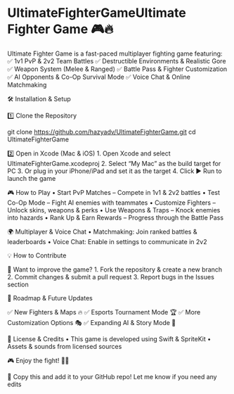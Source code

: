 # UItimateFighterGameUltimate Fighter Game 🎮🔥

Ultimate Fighter Game is a fast-paced multiplayer fighting game featuring:
✅ 1v1 PvP & 2v2 Team Battles
✅ Destructible Environments & Realistic Gore
✅ Weapon System (Melee & Ranged)
✅ Battle Pass & Fighter Customization
✅ AI Opponents & Co-Op Survival Mode
✅ Voice Chat & Online Matchmaking

🛠️ Installation & Setup

1️⃣ Clone the Repository

git clone https://github.com/hazyadv/UltimateFighterGame.git
cd UltimateFighterGame

2️⃣ Open in Xcode (Mac & iOS)
	1.	Open Xcode and select UltimateFighterGame.xcodeproj
	2.	Select “My Mac” as the build target for PC
	3.	Or plug in your iPhone/iPad and set it as the target
	4.	Click ▶ Run to launch the game

🎮 How to Play
	•	Start PvP Matches – Compete in 1v1 & 2v2 battles
	•	Test Co-Op Mode – Fight AI enemies with teammates
	•	Customize Fighters – Unlock skins, weapons & perks
	•	Use Weapons & Traps – Knock enemies into hazards
	•	Rank Up & Earn Rewards – Progress through the Battle Pass

🌍 Multiplayer & Voice Chat
	•	Matchmaking: Join ranked battles & leaderboards
	•	Voice Chat: Enable in settings to communicate in 2v2

💡 How to Contribute

👾 Want to improve the game?
	1.	Fork the repository & create a new branch
	2.	Commit changes & submit a pull request
	3.	Report bugs in the Issues section

🚀 Roadmap & Future Updates

✅ New Fighters & Maps 🔥
✅ Esports Tournament Mode 🏆
✅ More Customization Options 🎭
✅ Expanding AI & Story Mode 🧠

📜 License & Credits
	•	This game is developed using Swift & SpriteKit
	•	Assets & sounds from licensed sources

🎮 Enjoy the fight! 🚀🔥

🔹 Copy this and add it to your GitHub repo! Let me know if you need any edits